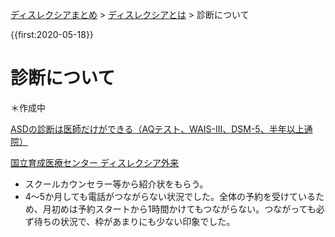 <p class="breadcrumbs"><a href="../index.md">ディスレクシアまとめ</a> > <a href="index.md">ディスレクシアとは</a> > 診断について

{{first:2020-05-18}}

# 診断について
＊作成中

[ASDの診断は医師だけができる（AQテスト、WAIS-III、DSM-5、半年以上通院）](https://www.kaien-lab.com/aboutdd/asd/#h04)

[国立育成医療センター ディスレクシア外来](https://www.ncchd.go.jp/hospital/sickness/children/007.html)
- スクールカウンセラー等から紹介状をもらう。
- 4～5か月しても電話がつながらない状況でした。全体の予約を受けているため、月初めは予約スタートから1時間かけてもつながらない。つながっても必ず待ちの状況で、枠があまりにも少ない印象でした。

